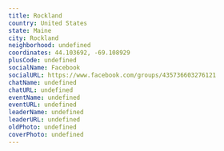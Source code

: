 ```yaml
---
title: Rockland
country: United States
state: Maine
city: Rockland
neighborhood: undefined
coordinates: 44.103692, -69.108929
plusCode: undefined
socialName: Facebook
socialURL: https://www.facebook.com/groups/435736603276121
chatName: undefined
chatURL: undefined
eventName: undefined
eventURL: undefined
leaderName: undefined
leaderURL: undefined
oldPhoto: undefined
coverPhoto: undefined
---
```

